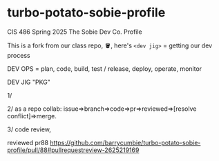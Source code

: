 # turbo-potato-sobie-profile
CIS 486 Spring 2025 The Sobie Dev Co. Profile 

This is a fork from our class repo, 🪣, here's `<dev jig>` = getting our dev process

DEV OPS = plan, code, build, test / release, deploy, operate, monitor

DEV JIG "PKG"

1/ 

2/ as a repo collab: issue=>branch=>code=>pr=>reviewed=>[resolve conflict]=>merge.

3/ code review, 

reviewed pr88 https://github.com/barrycumbie/turbo-potato-sobie-profile/pull/88#pullrequestreview-2625219169
